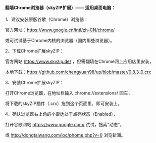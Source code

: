 #### 翻墙Chrome浏览器（skyZIP扩展）—— 适用桌面电脑：

1、建议安装原版谷歌（Chrome）浏览器：

官方网址：https://www.google.cn/intl/zh-CN/chrome/

或可试试基于Chrome内核的浏览器（国内那些浏览器）。

2、下载Chrome扩展skyZIP：

官方网站 https://www.skyzip.de/ ，但需翻墙在Chrome网上应用店里安装，

本地下载：https://github.com/chengyuan98/up/blob/master/0.8.3_0.crx

3、安装Chrome扩展skyZIP：

打开Chrome浏览器，在地址栏输入 chrome://extensions/ 回车，

将下载的skyZIP插件（.crx）拖到这个页面里，即可安装上。

4、确认浏览器右上角的小雷达处于点亮状态（Enabled），

打开谷歌网站 https://www.google.com/ 试试，搜索“动态”，

或 http://dongtaiwang.com/loc/phome.php?v=0 浏览新闻。
